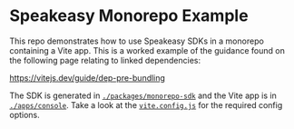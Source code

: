 # Speakeasy Monorepo Example

This repo demonstrates how to use Speakeasy SDKs in a monorepo containing a Vite
app. This is a worked example of the guidance found on the following page
relating to linked dependencies:

https://vitejs.dev/guide/dep-pre-bundling

The SDK is generated in [`./packages/monorepo-sdk`](./packages/monorepo-sdk) and the Vite app is in [`./apps/console`](./apps/console). Take a look at the [`vite.config.js`](./apps/console/vite.config.ts) for the required config options.
